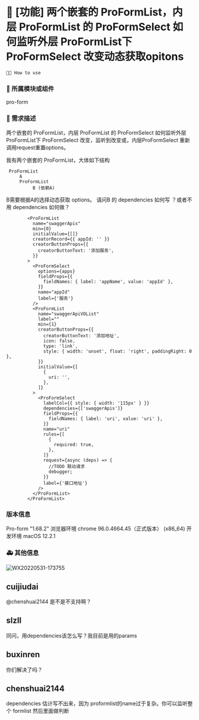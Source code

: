 # 👑 [功能] 两个嵌套的 ProFormList，内层 ProFormList 的 ProFormSelect 如何监听外层 ProFormList下 ProFormSelect 改变动态获取opitons

`🤷🏼 How to use`

### 🔩 所属模块或组件

pro-form

### 🥰 需求描述

两个嵌套的 ProFormList，内层 ProFormList 的 ProFormSelect 如何监听外层 ProFormList下 ProFormSelect 改变，监听到改变或，内层ProFormSelect 重新调用request重置options。

我有两个嵌套的 ProFormList，大体如下结构

```
 ProFormList
     A
     ProFormList
          B (依赖A)
```

B需要根据A的选择动态获取 options。 请问B 的 dependencies 如何写 ？或者不用 dependencies 如何做？

```
        <ProFormList
          name="swaggerApis"
          min={0}
          initialValue={[]}
          creatorRecord={{ appId: '' }}
          creatorButtonProps={{
            creatorButtonText: '添加服务',
          }}
        >
          <ProFormSelect
            options={apps}
            fieldProps={{
              fieldNames: { label: 'appName', value: 'appId' },
            }}
            name="appId"
            label={'服务'}
          />
          <ProFormList
            name="swaggerApiVOList"
            label=""
            min={1}
            creatorButtonProps={{
              creatorButtonText: '添加地址',
              icon: false,
              type: 'link',
              style: { width: 'unset', float: 'right', paddingRight: 0 },
            }}
            initialValue={[
              {
                uri: '',
              },
            ]}
          >
            <ProFormSelect
              labelCol={{ style: { width: '115px' } }}
              dependencies={['swaggerApis']}
              fieldProps={{
                fieldNames: { label: 'uri', value: 'uri' },
              }}
              name="uri"
              rules={[
                {
                  required: true,
                },
              ]}
              request={async (deps) => {
                //TODO 联动请求
                debugger;
              }}
              label={'接口地址'}
            />
          </ProFormList>
        </ProFormList>
```

### 版本信息

Pro-form "1.68.2"
浏览器环境 chrome 96.0.4664.45（正式版本） (x86_64)
开发环境 macOS 12.2.1

### 🚑 其他信息

![WX20220531-173755](https://user-images.githubusercontent.com/1271127/171146564-01e64410-d696-4a71-9a6c-e0c82970ad83.png)

## cuijiudai

@chenshuai2144 是不是不支持啊？

## slzll

同问，用dependencies该怎么写？我目前是用的params

## buxinren

你们解决了吗？

## chenshuai2144

dependencies 估计写不出来，因为 proformlist的name过于复杂。你可以监听整个 formlist 然后里面做判断
